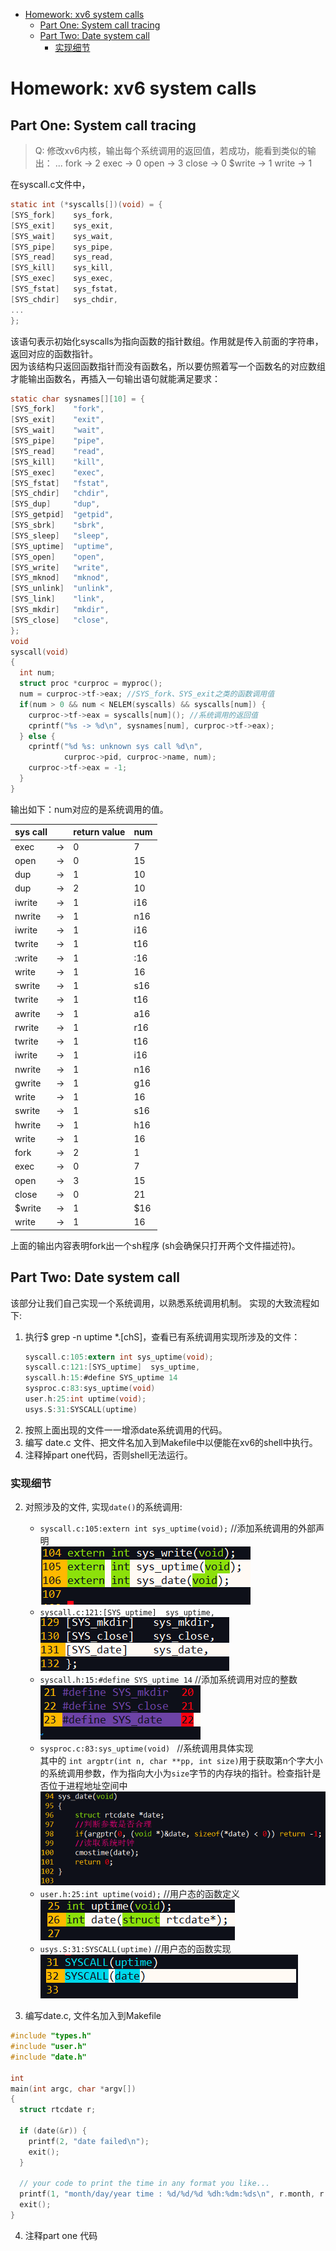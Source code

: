 <!-- vim-markdown-toc GFM -->

* [Homework: xv6 system calls](#homework-xv6-system-calls)
    * [Part One: System call tracing](#part-one-system-call-tracing)
    * [Part Two: Date system call](#part-two-date-system-call)
        * [实现细节](#实现细节)

<!-- vim-markdown-toc -->
# Homework: xv6 system calls

## Part One: System call tracing

>Q: 修改xv6内核，输出每个系统调用的返回值，若成功，能看到类似的输出：
>...
>fork -> 2
>exec -> 0
>open -> 3
>close -> 0
>$write -> 1
> write -> 1

在syscall.c文件中，
```c
static int (*syscalls[])(void) = {
[SYS_fork]    sys_fork,
[SYS_exit]    sys_exit,
[SYS_wait]    sys_wait,
[SYS_pipe]    sys_pipe,
[SYS_read]    sys_read,
[SYS_kill]    sys_kill,
[SYS_exec]    sys_exec,
[SYS_fstat]   sys_fstat,
[SYS_chdir]   sys_chdir,
...
};
```
该语句表示初始化syscalls为指向函数的指针数组。作用就是传入前面的字符串，返回对应的函数指针。  
因为该结构只返回函数指针而没有函数名，所以要仿照着写一个函数名的对应数组才能输出函数名，再插入一句输出语句就能满足要求：  
```c
static char sysnames[][10] = {
[SYS_fork]    "fork",
[SYS_exit]    "exit",
[SYS_wait]    "wait",
[SYS_pipe]    "pipe",
[SYS_read]    "read",
[SYS_kill]    "kill",
[SYS_exec]    "exec",
[SYS_fstat]   "fstat",
[SYS_chdir]   "chdir",
[SYS_dup]     "dup",
[SYS_getpid]  "getpid",
[SYS_sbrk]    "sbrk",
[SYS_sleep]   "sleep",
[SYS_uptime]  "uptime",
[SYS_open]    "open",
[SYS_write]   "write",
[SYS_mknod]   "mknod",
[SYS_unlink]  "unlink",
[SYS_link]    "link",
[SYS_mkdir]   "mkdir",
[SYS_close]   "close",
};
void
syscall(void)
{
  int num;
  struct proc *curproc = myproc();
  num = curproc->tf->eax; //SYS_fork、SYS_exit之类的函数调用值
  if(num > 0 && num < NELEM(syscalls) && syscalls[num]) {
    curproc->tf->eax = syscalls[num](); //系统调用的返回值
    cprintf("%s -> %d\n", sysnames[num], curproc->tf->eax);
  } else {
    cprintf("%d %s: unknown sys call %d\n",
            curproc->pid, curproc->name, num);
    curproc->tf->eax = -1;
  }
}
```  
输出如下：num对应的是系统调用的值。

| sys call 	|    	| return value 	| num 	|
|----------	|----	|--------------	|-----	|
| exec     	| -> 	| 0            	| 7   	|
| open     	| -> 	| 0            	| 15  	|
| dup      	| -> 	| 1            	| 10  	|
| dup      	| -> 	| 2            	| 10  	|
| iwrite   	| -> 	| 1            	| i16 	|
| nwrite   	| -> 	| 1            	| n16 	|
| iwrite   	| -> 	| 1            	| i16 	|
| twrite   	| -> 	| 1            	| t16 	|
| :write   	| -> 	| 1            	| :16 	|
| write    	| -> 	| 1            	| 16  	|
| swrite   	| -> 	| 1            	| s16 	|
| twrite   	| -> 	| 1            	| t16 	|
| awrite   	| -> 	| 1            	| a16 	|
| rwrite   	| -> 	| 1            	| r16 	|
| twrite   	| -> 	| 1            	| t16 	|
| iwrite   	| -> 	| 1            	| i16 	|
| nwrite   	| -> 	| 1            	| n16 	|
| gwrite   	| -> 	| 1            	| g16 	|
| write    	| -> 	| 1            	| 16  	|
| swrite   	| -> 	| 1            	| s16 	|
| hwrite   	| -> 	| 1            	| h16 	|
| write    	| -> 	| 1            	| 16  	|
| fork     	| -> 	| 2            	| 1   	|
| exec     	| -> 	| 0            	| 7   	|
| open     	| -> 	| 3            	| 15  	|
| close    	| -> 	| 0            	| 21  	|
| $write   	| -> 	| 1            	| $16 	|
| write    	| -> 	| 1            	| 16  	|  

上面的输出内容表明fork出一个sh程序 (sh会确保只打开两个文件描述符)。

## Part Two: Date system call
该部分让我们自己实现一个系统调用，以熟悉系统调用机制。
实现的大致流程如下:
1. 执行$ grep -n uptime *.[chS]，查看已有系统调用实现所涉及的文件：
	```c
	syscall.c:105:extern int sys_uptime(void);
	syscall.c:121:[SYS_uptime]  sys_uptime,   
	syscall.h:15:#define SYS_uptime 14        
	sysproc.c:83:sys_uptime(void)             
	user.h:25:int uptime(void);               
	usys.S:31:SYSCALL(uptime)                 
	```
2. 按照上面出现的文件一一增添date系统调用的代码。
3. 编写 date.c 文件、把文件名加入到Makefile中以便能在xv6的shell中执行。
4. 注释掉part one代码，否则shell无法运行。

### 实现细节

2.  对照涉及的文件, 实现```date()```的系统调用:  
	*  `syscall.c:105:extern int sys_uptime(void);`  //添加系统调用的外部声明  
	![](assets/image1.png)
	* `syscall.c:121:[SYS_uptime]  sys_uptime,`  
	![](assets/image2.png)
	* `syscall.h:15:#define SYS_uptime 14`  //添加系统调用对应的整数  
	![](assets/image3.png)
	* `sysproc.c:83:sys_uptime(void) `  //系统调用具体实现  
	其中的 `int argptr(int n, char **pp, int size)`用于获取第n个字大小的系统调用参数，作为指向大小为`size`字节的内存块的指针。检查指针是否位于进程地址空间中  
	![](assets/image4.png)
	* ```user.h:25:int uptime(void);```  //用户态的函数定义  
	![](assets/image5.png)
	* ```usys.S:31:SYSCALL(uptime)```  //用户态的函数实现  
	![](assets/image6.png)

3. 编写date.c, 文件名加入到Makefile
```c
#include "types.h"
#include "user.h"
#include "date.h"

int
main(int argc, char *argv[])
{
  struct rtcdate r;

  if (date(&r)) {
    printf(2, "date failed\n");
    exit();
  }

  // your code to print the time in any format you like...
  printf(1, "month/day/year time : %d/%d/%d %dh:%dm:%ds\n", r.month, r.day, r.year,r.hour, r.minute, r.second);
  exit();
}
```
4. 注释part one 代码


